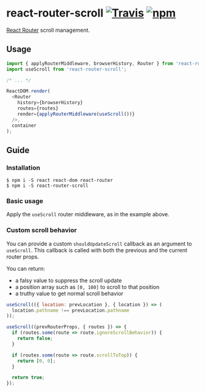 # react-router-scroll [![Travis][build-badge]][build] [![npm][npm-badge]][npm]

[React Router](https://github.com/reactjs/react-router) scroll management.

## Usage

```js
import { applyRouterMiddleware, browserHistory, Router } from 'react-router';
import useScroll from 'react-router-scroll';

/* ... */

ReactDOM.render(
  <Router
    history={browserHistory}
    routes={routes}
    render={applyRouterMiddleware(useScroll())}
  />,
  container
);
```

## Guide

### Installation

```shell
$ npm i -S react react-dom react-router
$ npm i -S react-router-scroll
```

### Basic usage

Apply the `useScroll` router middleware, as in the example above.

### Custom scroll behavior

You can provide a custom `shouldUpdateScroll` callback as an argument to `useScroll`. This callback is called with both the previous and the current router props.

You can return:

- a falsy value to suppress the scroll update
- a position array such as `[0, 100]` to scroll to that position
- a truthy value to get normal scroll behavior

```js
useScroll(({ location: prevLocation }, { location }) => (
  location.pathname !== prevLocation.pathname
));

useScroll((prevRouterProps, { routes }) => {
  if (routes.some(route => route.ignoreScrollBehavior)) {
    return false;
  }

  if (routes.some(route => route.scrollToTop)) {
    return [0, 0];
  }

  return true;
});
```

[build-badge]: https://img.shields.io/travis/taion/react-router-scroll/master.svg
[build]: https://travis-ci.org/taion/react-router-scroll

[npm-badge]: https://img.shields.io/npm/v/react-router-scroll.svg
[npm]: https://www.npmjs.org/package/react-router-scroll
